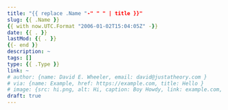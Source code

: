 ```yaml
---
title: "{{ replace .Name "-" " " | title }}"
slug: {{ .Name }}
{{ with now.UTC.Format "2006-01-02T15:04:05Z" -}}
date: {{ . }}
lastMod: {{ . }}
{{- end }}
description: ~
tags: []
type: {{ .Type }}
link: ~
# author: {name: David E. Wheeler, email: david@justatheory.com }
# via: {name: Example, href: https://example.com, title: Hello }
# image: {src: hi.png, alt: Hi, caption: Boy Howdy, link: example.com, title: Hi }
draft: true
---
```


